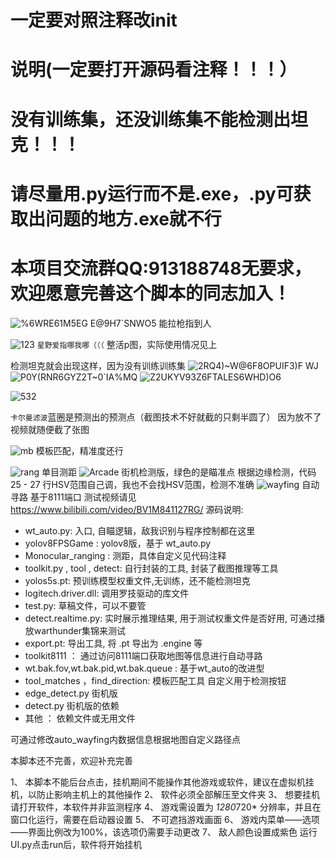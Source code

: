 # 一定要对照注释改init
# 说明(一定要打开源码看注释！！！）
# 没有训练集，还没训练集不能检测出坦克！！！
# 请尽量用.py运行而不是.exe，.py可获取出问题的地方.exe就不行
# 本项目交流群QQ:913188748无要求，欢迎愿意完善这个脚本的同志加入！
![%6WRE61M5EG E@9H7`SNWO5](https://user-images.githubusercontent.com/101955396/235575092-137cb391-bc70-4897-9cac-92996a9178ff.png)
能拉枪指到人

![123](https://user-images.githubusercontent.com/101955396/235646622-bdff5520-e61f-4691-92e6-28ce674a67df.png)
`星野爱指哪我哪（（（`                   整活p图，实际使用情况见上

检测坦克就会出现这样，因为没有训练训练集
![2RQ4)~W@6F8OPUIF3)F WJ](https://user-images.githubusercontent.com/101955396/235575351-2f84fc2f-37a6-4fcd-b1b0-43fb09fd540f.png)
![P0Y(RNR6GYZ2T$~$0`IA%MQ](https://user-images.githubusercontent.com/101955396/235575471-05ea3bd4-67bf-4828-9563-792ef1b67821.png)
![Z2UKYV93Z6FTALES6WHD)O6](https://user-images.githubusercontent.com/101955396/235575485-2aa5b5a7-eb90-4f8e-8207-a00f54b55cad.png)



![532](https://user-images.githubusercontent.com/101955396/235846080-859c8ea1-39fe-40a6-80bc-8caea10acad1.png)

`卡尔曼滤波`蓝圈是预测出的预测点（截图技术不好就截的只剩半圆了）           因为放不了视频就随便截了张图


![mb](https://github.com/GrayTempest-400/warthunder-cv2/assets/101955396/507fbd2c-7192-4661-b421-298ffd702249)
模板匹配，精准度还行
 
![rang](https://github.com/GrayTempest-400/warthunder-cv2/assets/101955396/c05d2352-e658-4227-b2dc-806f550b45d5)
单目测距
![Arcade](https://github.com/GrayTempest-400/warthunder-cv2/assets/101955396/dba91475-c91f-4c82-92ab-f1a76f2cbd72)
街机检测版，绿色的是瞄准点                   根据边缘检测，代码25 - 27 行HSV范围自己调，我也不会找HSV范围，检测不准确
![wayfing](https://github.com/GrayTempest-400/warthunder-cv2/assets/101955396/762235bb-c636-4a9d-955c-7a2a928c2f7d)
自动寻路 基于8111端口
测试视频请见
https://www.bilibili.com/video/BV1M841127RG/
源码说明:

- wt_auto.py: 入口, 自瞄逻辑，敌我识别与程序控制都在这里
- yolov8FPSGame : yolov8版，基于 wt_auto.py
- Monocular_ranging : 测距，具体自定义见代码注释
- toolkit.py , tool , detect: 自行封装的工具, 封装了截图推理等工具
- yolos5s.pt: 预训练模型权重文件,无训练，还不能检测坦克
- logitech.driver.dll: 调用罗技驱动的库文件
- test.py: 草稿文件，可以不要管
- detect.realtime.py: 实时展示推理结果, 用于测试权重文件是否好用, 可通过播放warthunder集锦来测试
- export.pt: 导出工具, 将 .pt 导出为 .engine 等
- toolkit8111 ： 通过访问8111端口获取地图等信息进行自动寻路
- wt.bak.fov,wt.bak.pid,wt.bak.queue : 基于wt_auto的改进型
- tool_matches ，find_direction: 模板匹配工具   自定义用于检测按钮
- edge_detect.py              街机版
- detect.py                   街机版的依赖
- 其他 ： 依赖文件或无用文件

可通过修改auto_wayfing内数据信息根据地图自定义路径点

本脚本还不完善，欢迎补充完善

1、  本脚本不能后台点击，挂机期间不能操作其他游戏或软件，建议在虚拟机挂机，以防止影响主机上的其他操作
2、  软件必须全部解压至文件夹
3、  想要挂机请打开软件，本软件并非监测程序
4、  游戏需设置为 *1280*720* 分辨率，并且在窗口化运行，需要在启动器设置
5、  不可遮挡游戏画面
6、  游戏内菜单——选项——界面比例改为100%，该选项仍需要手动更改
7、  敌人颜色设置成紫色
运行UI.py点击run后，软件将开始挂机

